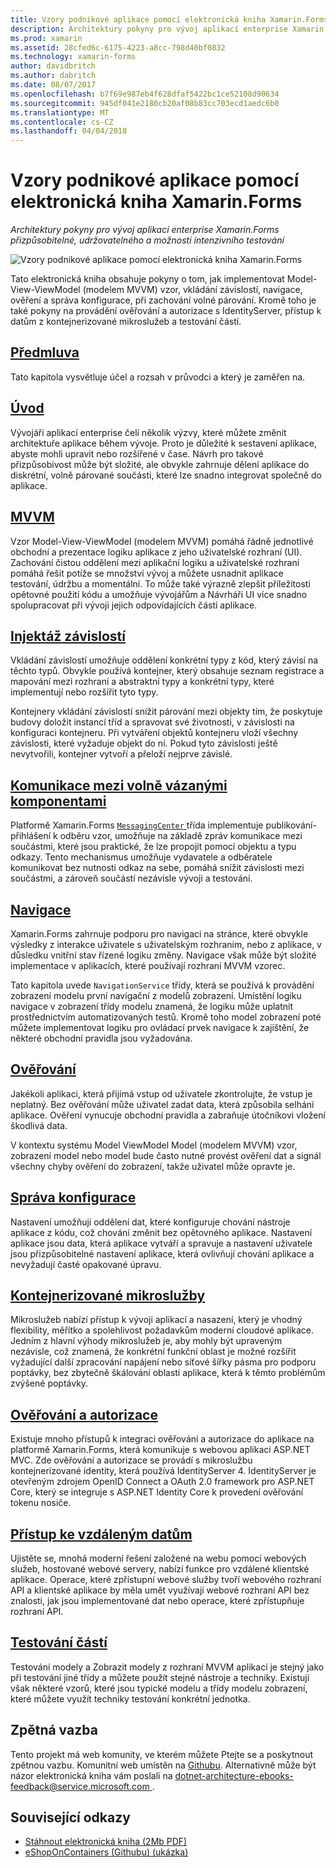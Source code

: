 ```yaml
---
title: Vzory podnikové aplikace pomocí elektronická kniha Xamarin.Forms
description: Architektury pokyny pro vývoj aplikací enterprise Xamarin.Forms přizpůsobitelné, udržovatelného a možností intenzivního testování
ms.prod: xamarin
ms.assetid: 28cfed6c-6175-4223-a8cc-798d40bf0832
ms.technology: xamarin-forms
author: davidbritch
ms.author: dabritch
ms.date: 08/07/2017
ms.openlocfilehash: b7f69e987eb4f628dfaf5422bc1ce52108d90634
ms.sourcegitcommit: 945df041e2180cb20af08b83cc703ecd1aedc6b0
ms.translationtype: MT
ms.contentlocale: cs-CZ
ms.lasthandoff: 04/04/2018
---
```

# <a name="enterprise-application-patterns-using-xamarinforms-ebook"></a>Vzory podnikové aplikace pomocí elektronická kniha Xamarin.Forms

_Architektury pokyny pro vývoj aplikací enterprise Xamarin.Forms přizpůsobitelné, udržovatelného a možností intenzivního testování_

![](images/cover-sml.png "Vzory podnikové aplikace pomocí elektronická kniha Xamarin.Forms")

Tato elektronická kniha obsahuje pokyny o tom, jak implementovat Model-View-ViewModel (modelem MVVM) vzor, vkládání závislostí, navigace, ověření a správa konfigurace, při zachování volné párování. Kromě toho je také pokyny na provádění ověřování a autorizace s IdentityServer, přístup k datům z kontejnerizované mikroslužeb a testování částí.

## <a name="prefaceprefacemd"></a>[Předmluva](preface.md)

Tato kapitola vysvětluje účel a rozsah v průvodci a který je zaměřen na.

## <a name="introductionintroductionmd"></a>[Úvod](introduction.md)

Vývojáři aplikací enterprise čelí několik výzvy, které můžete změnit architektuře aplikace během vývoje. Proto je důležité k sestavení aplikace, abyste mohli upravit nebo rozšířené v čase. Návrh pro takové přizpůsobivost může být složité, ale obvykle zahrnuje dělení aplikace do diskrétní, volně párované součásti, které lze snadno integrovat společně do aplikace.

## <a name="mvvmmvvmmd"></a>[MVVM](mvvm.md)

Vzor Model-View-ViewModel (modelem MVVM) pomáhá řádně jednotlivé obchodní a prezentace logiku aplikace z jeho uživatelské rozhraní (UI). Zachování čistou oddělení mezi aplikační logiku a uživatelské rozhraní pomáhá řešit potíže se množství vývoj a můžete usnadnit aplikace testování, údržbu a momentální. To může také výrazně zlepšit příležitosti opětovné použití kódu a umožňuje vývojářům a Návrháři UI více snadno spolupracovat při vývoji jejich odpovídajících částí aplikace.

## <a name="dependency-injectiondependency-injectionmd"></a>[Injektáž závislostí](dependency-injection.md)

Vkládání závislostí umožňuje oddělení konkrétní typy z kód, který závisí na těchto typů. Obvykle používá kontejner, který obsahuje seznam registrace a mapování mezi rozhraní a abstraktní typy a konkrétní typy, které implementují nebo rozšířit tyto typy.

Kontejnery vkládání závislostí snížit párování mezi objekty tím, že poskytuje budovy doložit instancí tříd a spravovat své životnosti, v závislosti na konfiguraci kontejneru. Při vytváření objektů kontejneru vloží všechny závislosti, které vyžaduje objekt do ní. Pokud tyto závislosti ještě nevytvořili, kontejner vytvoří a přeloží nejprve závislé.

## <a name="communicating-between-loosely-coupled-componentscommunicating-between-loosely-coupled-componentsmd"></a>[Komunikace mezi volně vázanými komponentami](communicating-between-loosely-coupled-components.md)

Platformě Xamarin.Forms [ `MessagingCenter` ](https://developer.xamarin.com/api/type/Xamarin.Forms.MessagingCenter/) třída implementuje publikování-přihlášení k odběru vzor, umožňuje na základě zpráv komunikace mezi součástmi, které jsou praktické, že lze propojit pomocí objektu a typu odkazy. Tento mechanismus umožňuje vydavatele a odběratele komunikovat bez nutnosti odkaz na sebe, pomáhá snížit závislosti mezi součástmi, a zároveň součástí nezávisle vývoji a testování.

## <a name="navigationnavigationmd"></a>[Navigace](navigation.md)

Xamarin.Forms zahrnuje podporu pro navigaci na stránce, které obvykle výsledky z interakce uživatele s uživatelským rozhraním, nebo z aplikace, v důsledku vnitřní stav řízené logiku změny. Navigace však může být složité implementace v aplikacích, které používají rozhraní MVVM vzorec.

Tato kapitola uvede `NavigationService` třídy, která se používá k provádění zobrazení modelu první navigační z modelů zobrazení. Umístění logiku navigace v zobrazení třídy modelu znamená, že logiku může uplatnit prostřednictvím automatizovaných testů. Kromě toho model zobrazení poté můžete implementovat logiku pro ovládací prvek navigace k zajištění, že některé obchodní pravidla jsou vyžadována.

## <a name="validationvalidationmd"></a>[Ověřování](validation.md)

Jakékoli aplikaci, která přijímá vstup od uživatele zkontrolujte, že vstup je neplatný. Bez ověřování může uživatel zadat data, která způsobila selhání aplikace. Ověření vynucuje obchodní pravidla a zabraňuje útočníkovi vložení škodlivá data.

V kontextu systému Model ViewModel Model (modelem MVVM) vzor, zobrazení model nebo model bude často nutné provést ověření dat a signál všechny chyby ověření do zobrazení, takže uživatel může opravte je.

## <a name="configuration-managementconfiguration-managementmd"></a>[Správa konfigurace](configuration-management.md)

Nastavení umožňují oddělení dat, které konfiguruje chování nástroje aplikace z kódu, což chování změnit bez opětovného aplikace. Nastavení aplikace jsou data, která aplikace vytváří a spravuje a nastavení uživatele jsou přizpůsobitelné nastavení aplikace, která ovlivňují chování aplikace a nevyžadují časté opakované úpravu.

## <a name="containerized-microservicescontainerized-microservicesmd"></a>[Kontejnerizované mikroslužby](containerized-microservices.md)

Mikroslužeb nabízí přístup k vývoji aplikací a nasazení, který je vhodný flexibility, měřítko a spolehlivost požadavkům moderní cloudové aplikace. Jedním z hlavní výhody mikroslužeb je, aby mohly být upraveným nezávisle, což znamená, že konkrétní funkční oblast je možné rozšířit vyžadující další zpracování napájení nebo síťové šířky pásma pro podporu poptávky, bez zbytečně škálování oblastí aplikace, která k těmto problémům zvýšené poptávky.

## <a name="authentication-and-authorizationauthentication-and-authorizationmd"></a>[Ověřování a autorizace](authentication-and-authorization.md)

Existuje mnoho přístupů k integraci ověřování a autorizace do aplikace na platformě Xamarin.Forms, která komunikuje s webovou aplikaci ASP.NET MVC. Zde ověřování a autorizace se provádí s mikroslužbu kontejnerizované identity, která používá IdentityServer 4. IdentityServer je otevřeným zdrojem OpenID Connect a OAuth 2.0 framework pro ASP.NET Core, který se integruje s ASP.NET Identity Core k provedení ověřování tokenu nosiče.

## <a name="accessing-remote-dataaccessing-remote-datamd"></a>[Přístup ke vzdáleným datům](accessing-remote-data.md)

Ujistěte se, mnohá moderní řešení založené na webu pomocí webových služeb, hostované webové servery, nabízí funkce pro vzdálené klientské aplikace. Operace, které zpřístupní webové služby tvoří webového rozhraní API a klientské aplikace by měla umět využívají webové rozhraní API bez znalosti, jak jsou implementované dat nebo operace, které zpřístupňuje rozhraní API.

## <a name="unit-testingunit-testingmd"></a>[Testování částí](unit-testing.md)

Testování modely a Zobrazit modely z rozhraní MVVM aplikací je stejný jako při testování jiné třídy a můžete použít stejné nástroje a techniky. Existují však některé vzorů, které jsou typické modelu a třídy modelu zobrazení, které můžete využít techniky testování konkrétní jednotka.

## <a name="feedback"></a>Zpětná vazba

Tento projekt má web komunity, ve kterém můžete Ptejte se a poskytnout zpětnou vazbu. Komunitní web umístěn na [Githubu](https://github.com/dotnet-architecture/eShopOnContainers). Alternativně může být názor elektronická kniha vám poslali na [ dotnet-architecture-ebooks-feedback@service.microsoft.com ](mailto:dotnet-architecture-ebooks-feedback@service.microsoft.com).


## <a name="related-links"></a>Související odkazy

- [Stáhnout elektronická kniha (2Mb PDF)](https://aka.ms/xamarinpatternsebook)
- [eShopOnContainers (Githubu) (ukázka)](https://github.com/dotnet-architecture/eShopOnContainers)
